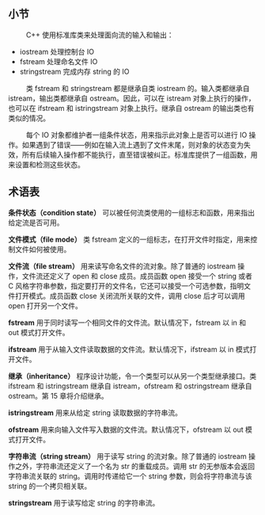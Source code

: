## 小节 

&emsp; &emsp; C++ 使用标准库类来处理面向流的输入和输出：  

* iostream 处理控制台 IO
* fstream 处理命名文件 IO
* stringstream 完成内存 string 的 IO

&emsp; &emsp; 类 fstream 和 stringstream 都是继承自类 iostream 的。输入类都继承自 istream，输出类都继承自 ostream。因此，可以在 istream 对象上执行的操作，也可以在 ifstream 和 istringstream 对象上执行。继承自 ostream 的输出类也有类似的情况。  

&emsp; &emsp; 每个 IO 对象都维护者一组条件状态，用来指示此对象上是否可以进行 IO 操作。如果遇到了错误——例如在输入流上遇到了文件末尾，则对象的状态变为失效，所有后续输入操作都不能执行，直至错误被纠正。标准库提供了一组函数，用来设置和检测这些状态。  

## 术语表

**条件状态（condition state）** 可以被任何流类使用的一组标志和函数，用来指出给定流是否可用。  

**文件模式（file mode）** 类 fstream 定义的一组标志，在打开文件时指定，用来控制文件如何被使用。  

**文件流（file stream）** 用来读写命名文件的流对象。除了普通的 iostream 操作，文件流还定义了 open 和 close 成员。成员函数 open 接受一个 string 或者 C 风格字符串参数，指定要打开的文件名，它还可以接受一个可选参数，指明文件打开模式。成员函数 close 关闭流所关联的文件，调用 close 后才可以调用 open 打开另一个文件。  

**fstream** 用于同时读写一个相同文件的文件流。默认情况下，fstream 以 in 和 out 模式打开文件。   

**ifstream** 用于从输入文件读取数据的文件流。默认情况下，ifstream 以 in 模式打开文件。   

**继承（inheritance）** 程序设计功能，令一个类型可以从另一个类型继承接口。类 ifstream 和 istringstream 继承自 istream，ofstream 和 ostringstream 继承自 ostream。第 15 章将介绍继承。   

**istringstream** 用来从给定 string 读取数据的字符串流。  

**ofstream** 用来向输入文件写入数据的文件流。默认情况下，ofstream 以 out 模式打开文件。   

**字符串流（string stream）** 用于读写 string 的流对象。除了普通的 iostream 操作之外，字符串流还定义了一个名为 str 的重载成员。调用 str 的无参版本会返回字符串流关联的 string。调用时传递给它一个 string 参数，则会将字符串流与该 string 的一个拷贝相关联。   

**stringstream** 用于读写给定 string 的字符串流。


